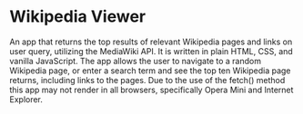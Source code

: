 # Wikipedia Viewer
An app that returns the top results of relevant Wikipedia pages and links on user query, utilizing the MediaWiki API. It is written in plain HTML, CSS, and vanilla JavaScript. The app allows the user to navigate to a random Wikipedia page, or enter a search term and see the top ten Wikipedia page returns, including links to the pages. Due to the use of the fetch() method this app may not render in all browsers, specifically Opera Mini and Internet Explorer.
